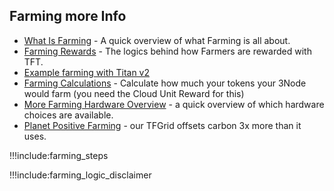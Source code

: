 ## Farming more Info

- [What Is Farming](farming_intro) - A quick overview of what Farming is all about.
- [Farming Rewards](farming_reward) - The logics behind how Farmers are rewarded with TFT.
- [Example farming with Titan v2](titan_v2)
- [Farming Calculations](farming_calculator) - Calculate how much your tokens your 3Node would farm (you need the Cloud Unit Reward for this)
- [More Farming Hardware Overview](farming_hardware_overview) - a quick overview of which hardware choices are available.
- [Planet Positive Farming](energy_savings) - our TFGrid offsets carbon 3x more than it uses.

!!!include:farming_steps

!!!include:farming_logic_disclaimer